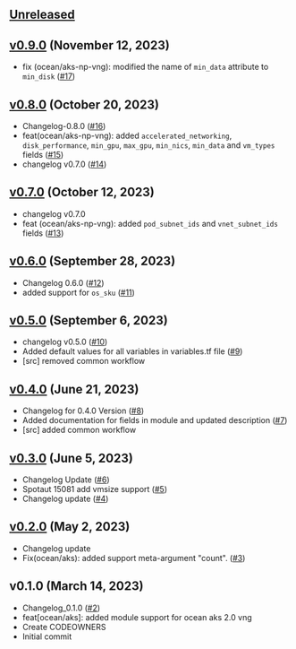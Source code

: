 <a name="unreleased"></a>
## [Unreleased]



<a name="v0.9.0"></a>
## [v0.9.0] (November 12, 2023)

- fix (ocean/aks-np-vng): modified the name of `min_data` attribute to `min_disk` ([#17](https://github.com/spotinst/terraform-spotinst-ocean-aks-np-k8s-vng/issues/17))


<a name="v0.8.0"></a>
## [v0.8.0] (October 20, 2023)

- Changelog-0.8.0 ([#16](https://github.com/spotinst/terraform-spotinst-ocean-aks-np-k8s-vng/issues/16))
- feat(ocean/aks-np-vng): added `accelerated_networking`, `disk_performance`, `min_gpu`, `max_gpu`, `min_nics`, `min_data` and `vm_types` fields ([#15](https://github.com/spotinst/terraform-spotinst-ocean-aks-np-k8s-vng/issues/15))
- changelog v0.7.0 ([#14](https://github.com/spotinst/terraform-spotinst-ocean-aks-np-k8s-vng/issues/14))


<a name="v0.7.0"></a>
## [v0.7.0] (October 12, 2023)

- changelog v0.7.0
- feat (ocean/aks-np-vng): added `pod_subnet_ids` and `vnet_subnet_ids` fields ([#13](https://github.com/spotinst/terraform-spotinst-ocean-aks-np-k8s-vng/issues/13))


<a name="v0.6.0"></a>
## [v0.6.0] (September 28, 2023)

- Changelog 0.6.0 ([#12](https://github.com/spotinst/terraform-spotinst-ocean-aks-np-k8s-vng/issues/12))
- added support for `os_sku` ([#11](https://github.com/spotinst/terraform-spotinst-ocean-aks-np-k8s-vng/issues/11))


<a name="v0.5.0"></a>
## [v0.5.0] (September 6, 2023)

- changelog v0.5.0 ([#10](https://github.com/spotinst/terraform-spotinst-ocean-aks-np-k8s-vng/issues/10))
- Added default values for all variables in variables.tf file ([#9](https://github.com/spotinst/terraform-spotinst-ocean-aks-np-k8s-vng/issues/9))
- [src] removed common workflow


<a name="v0.4.0"></a>
## [v0.4.0] (June 21, 2023)

- Changelog for 0.4.0 Version ([#8](https://github.com/spotinst/terraform-spotinst-ocean-aks-np-k8s-vng/issues/8))
- Added documentation for fields in module and updated description ([#7](https://github.com/spotinst/terraform-spotinst-ocean-aks-np-k8s-vng/issues/7))
- [src] added common workflow


<a name="v0.3.0"></a>
## [v0.3.0] (June 5, 2023)

- Changelog Update ([#6](https://github.com/spotinst/terraform-spotinst-ocean-aks-np-k8s-vng/issues/6))
- Spotaut 15081 add vmsize support ([#5](https://github.com/spotinst/terraform-spotinst-ocean-aks-np-k8s-vng/issues/5))
- Changelog update ([#4](https://github.com/spotinst/terraform-spotinst-ocean-aks-np-k8s-vng/issues/4))


<a name="v0.2.0"></a>
## [v0.2.0] (May 2, 2023)

- Changelog update
- Fix(ocean/aks): added support meta-argument "count". ([#3](https://github.com/spotinst/terraform-spotinst-ocean-aks-np-k8s-vng/issues/3))


<a name="v0.1.0"></a>
## v0.1.0 (March 14, 2023)

- Changelog_0.1.0 ([#2](https://github.com/spotinst/terraform-spotinst-ocean-aks-np-k8s-vng/issues/2))
- feat[ocean/aks]: added module support for ocean aks 2.0 vng
- Create CODEOWNERS
- Initial commit


[Unreleased]: https://github.com/spotinst/terraform-spotinst-ocean-aks-np-k8s-vng/compare/v0.9.0...HEAD
[v0.9.0]: https://github.com/spotinst/terraform-spotinst-ocean-aks-np-k8s-vng/compare/v0.8.0...v0.9.0
[v0.8.0]: https://github.com/spotinst/terraform-spotinst-ocean-aks-np-k8s-vng/compare/v0.7.0...v0.8.0
[v0.7.0]: https://github.com/spotinst/terraform-spotinst-ocean-aks-np-k8s-vng/compare/v0.6.0...v0.7.0
[v0.6.0]: https://github.com/spotinst/terraform-spotinst-ocean-aks-np-k8s-vng/compare/v0.5.0...v0.6.0
[v0.5.0]: https://github.com/spotinst/terraform-spotinst-ocean-aks-np-k8s-vng/compare/v0.4.0...v0.5.0
[v0.4.0]: https://github.com/spotinst/terraform-spotinst-ocean-aks-np-k8s-vng/compare/v0.3.0...v0.4.0
[v0.3.0]: https://github.com/spotinst/terraform-spotinst-ocean-aks-np-k8s-vng/compare/v0.2.0...v0.3.0
[v0.2.0]: https://github.com/spotinst/terraform-spotinst-ocean-aks-np-k8s-vng/compare/v0.1.0...v0.2.0
